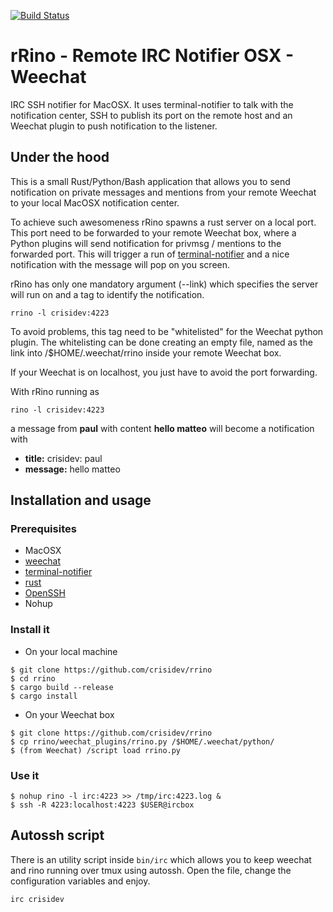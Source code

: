 [![Build Status](https://travis-ci.org/crisidev/rrino.svg?branch=master)](https://travis-ci.org/crisidev/rrino)<Paste>

# rRino - Remote IRC Notifier OSX - Weechat
IRC SSH notifier for MacOSX. It uses terminal-notifier to talk with
the notification center, SSH to publish its port on the remote host
and an Weechat plugin to push notification to the listener.

## Under the hood
This is a small Rust/Python/Bash application that allows you to send
notification on private messages and mentions from your remote Weechat
to your local MacOSX notification center.

To achieve such awesomeness rRino spawns a rust server on a local port. 
This port need to be forwarded to your remote Weechat box, 
where a Python plugins will send notification for privmsg / mentions
to the forwarded port. This will trigger a run of [terminal-notifier](https://github.com/julienXX/terminal-notifier)
and a nice notification with the message will pop on you screen.

rRino has only one mandatory argument (--link) which specifies the server
will run on and a tag to identify the notification.
```shell
rrino -l crisidev:4223
```
To avoid problems, this tag need to be "whitelisted" for the Weechat python
plugin. The whitelisting can be done creating an empty file, named as
the link into /$HOME/.weechat/rrino inside your remote Weechat box.

If your Weechat is on localhost, you just have to avoid the port
forwarding.

With rRino running as
```shell
rino -l crisidev:4223
```
a message from <b>paul</b> with content <b>hello matteo</b> will become
a notification with
* <b>title:</b> crisidev: paul
* <b>message:</b> hello matteo

## Installation and usage
### Prerequisites
* MacOSX
* [weechat](https://weechat.org)
* [terminal-notifier](https://github.com/julienXX/terminal-notifier)
* [rust](https://www.rust-lang.org)
* [OpenSSH](http://www.openssh.com)
* Nohup

### Install it
* On your local machine
```shell
$ git clone https://github.com/crisidev/rrino
$ cd rrino
$ cargo build --release
$ cargo install
```

* On your Weechat box
```shell
$ git clone https://github.com/crisidev/rrino
$ cp rrino/weechat_plugins/rrino.py /$HOME/.weechat/python/
$ (from Weechat) /script load rrino.py
```

### Use it
```shell
$ nohup rino -l irc:4223 >> /tmp/irc:4223.log &
$ ssh -R 4223:localhost:4223 $USER@ircbox
```

## Autossh script
There is an utility script inside ```bin/irc``` which allows you to keep weechat and rino
running over tmux using autossh. Open the file, change the configuration variables and enjoy.

```
irc crisidev
```
